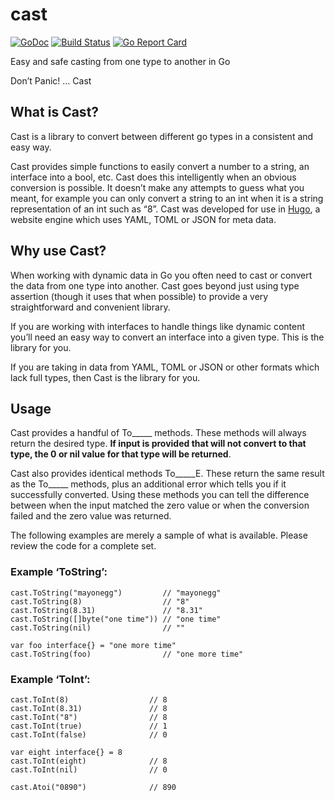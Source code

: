 cast
====
[![GoDoc](https://godoc.org/github.com/spf13/cast?status.svg)](https://godoc.org/github.com/spf13/cast)
[![Build Status](https://github.com/spf13/cast/actions/workflows/go.yml/badge.svg)](https://github.com/spf13/cast/actions/workflows/go.yml)
[![Go Report Card](https://goreportcard.com/badge/github.com/spf13/cast)](https://goreportcard.com/report/github.com/spf13/cast)

Easy and safe casting from one type to another in Go

Don’t Panic! ... Cast

## What is Cast?

Cast is a library to convert between different go types in a consistent and easy way.

Cast provides simple functions to easily convert a number to a string, an
interface into a bool, etc. Cast does this intelligently when an obvious
conversion is possible. It doesn’t make any attempts to guess what you meant,
for example you can only convert a string to an int when it is a string
representation of an int such as “8”. Cast was developed for use in
[Hugo](http://hugo.spf13.com), a website engine which uses YAML, TOML or JSON
for meta data.

## Why use Cast?

When working with dynamic data in Go you often need to cast or convert the data
from one type into another. Cast goes beyond just using type assertion (though
it uses that when possible) to provide a very straightforward and convenient
library.

If you are working with interfaces to handle things like dynamic content
you’ll need an easy way to convert an interface into a given type. This
is the library for you.

If you are taking in data from YAML, TOML or JSON or other formats which lack
full types, then Cast is the library for you.

## Usage

Cast provides a handful of To_____ methods. These methods will always return
the desired type. **If input is provided that will not convert to that type, the
0 or nil value for that type will be returned**.

Cast also provides identical methods To_____E. These return the same result as
the To_____ methods, plus an additional error which tells you if it successfully
converted. Using these methods you can tell the difference between when the
input matched the zero value or when the conversion failed and the zero value
was returned.

The following examples are merely a sample of what is available. Please review
the code for a complete set.

### Example ‘ToString’:

    cast.ToString("mayonegg")         // "mayonegg"
    cast.ToString(8)                  // "8"
    cast.ToString(8.31)               // "8.31"
    cast.ToString([]byte("one time")) // "one time"
    cast.ToString(nil)                // ""

	var foo interface{} = "one more time"
    cast.ToString(foo)                // "one more time"


### Example ‘ToInt’:

    cast.ToInt(8)                  // 8
    cast.ToInt(8.31)               // 8
    cast.ToInt("8")                // 8
    cast.ToInt(true)               // 1
    cast.ToInt(false)              // 0

	var eight interface{} = 8
    cast.ToInt(eight)              // 8
    cast.ToInt(nil)                // 0

    cast.Atoi("0890")              // 890

